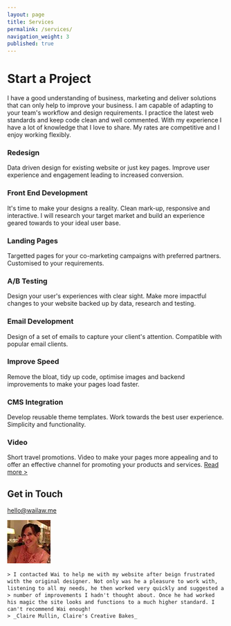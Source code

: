```yaml
---
layout: page
title: Services
permalink: /services/
navigation_weight: 3
published: true
---
```


# Start a Project
I have a good understanding of business, marketing and deliver solutions that can only help to improve your business. I am capable of adapting to your team's workflow and design requirements. I practice the latest web standards and keep code clean and well commented. With my experience I have a lot of knowledge that I love to share. My rates are competitive and I enjoy working flexibly.

### Redesign
Data driven design for existing website or just key pages. Improve user experience and engagement leading to increased conversion.

### Front End Development
It's time to make your designs a reality. Clean mark-up, responsive and interactive. I will research your target market and build an experience geared towards to your ideal user base.

### Landing Pages
Targetted pages for your co-marketing campaigns with preferred partners. Customised to your requirements.

### A/B Testing
Design your user's experiences with clear sight. Make more impactful changes to your website backed up by data, research and testing.

### Email Development
Design of a set of emails to capture your client's attention. Compatible with popular email clients.

### Improve Speed
Remove the bloat, tidy up code, optimise images and backend improvements to make your pages load faster.

### CMS Integration
Develop reusable theme templates. Work towards the best user experience. Simplicity and functionality.

### Video
Short travel promotions. Video to make your pages more appealing and to offer an effective channel for promoting your products and services. <a href="video">Read more ></a>
                    
                    
## Get in Touch

[hello@wailaw.me](mailto:hello@wailaw.me)

![Claire Mullin](/images/testimonial-pics/claire.jpg "Claire Mullin")

    > I contacted Wai to help me with my website after beign frustrated with the original designer. Not only was he a pleasure to work with, listening to all my needs, he then worked very quickly and suggested a 
    > number of improvements I hadn't thought about. Once he had worked his magic the site looks and functions to a much higher standard. I can't recommend Wai enough!
    > _Claire Mullin, Claire's Creative Bakes_

